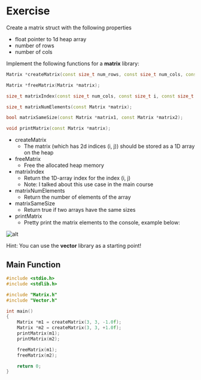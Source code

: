 # Exercise

Create a matrix struct with the following properties

- float pointer to 1d heap array
- number of rows
- number of cols

Implement the following functions for a **matrix** library:

```cpp
Matrix *createMatrix(const size_t num_rows, const size_t num_cols, const float value);

Matrix *freeMatrix(Matrix *matrix);

size_t matrixIndex(const size_t num_cols, const size_t i, const size_t j);

size_t matrixNumElements(const Matrix *matrix);

bool matrixSameSize(const Matrix *matrix1, const Matrix *matrix2);

void printMatrix(const Matrix *matrix);
```

- createMatrix
  - The matrix (which has 2d indices (i, j)) should be stored as a 1D array on the heap
- freeMatrix
  - Free the allocated heap memory
- matrixIndex
  - Return the 1D-array index for the index (i, j)
  - Note: I talked about this use case in the main course
- matrixNumElements
  - Return the number of elements of the array
- matrixSameSize
  - Return true if two arrays have the same sizes
- printMatrix
  - Pretty print the matrix elements to the console, example below:

![alt](../../media/12_MatrixPrint.png)

Hint:
You can use the **vector** library as a starting point!

## Main Function

```cpp
#include <stdio.h>
#include <stdlib.h>

#include "Matrix.h"
#include "Vector.h"

int main()
{
    Matrix *m1 = createMatrix(3, 3, -1.0f);
    Matrix *m2 = createMatrix(3, 3, +1.0f);
    printMatrix(m1);
    printMatrix(m2);

    freeMatrix(m1);
    freeMatrix(m2);

    return 0;
}
```
